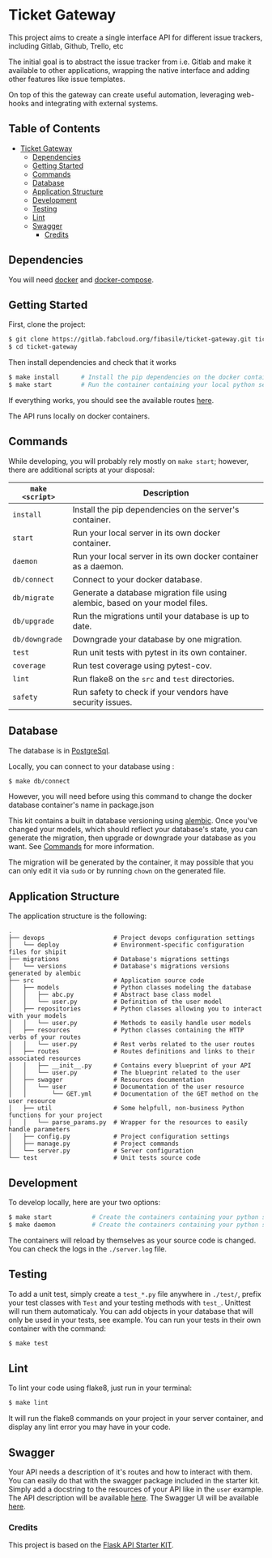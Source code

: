 # Ticket Gateway

This project aims to create a single interface API for different issue trackers, including Gitlab, Github, Trello, etc

The initial goal is to abstract the issue tracker from i.e. Gitlab and make it available to other applications,
wrapping the native interface and adding other features like issue templates.

On top of this the gateway can create useful automation, leveraging web-hooks and integrating with external systems.

<h2>Table of Contents</h2>

- [Ticket Gateway](#ticket-gateway)
  - [Dependencies](#dependencies)
  - [Getting Started](#getting-started)
  - [Commands](#commands)
  - [Database](#database)
  - [Application Structure](#application-structure)
  - [Development](#development)
  - [Testing](#testing)
  - [Lint](#lint)
  - [Swagger](#swagger)
    - [Credits](#credits)

## Dependencies

You will need [docker](https://docs.docker.com/engine/installation/) and [docker-compose](https://docs.docker.com/compose/install/).

## Getting Started

First, clone the project:

```bash
$ git clone https://gitlab.fabcloud.org/fibasile/ticket-gateway.git ticket-gateway
$ cd ticket-gateway
```

Then install dependencies and check that it works

```bash
$ make install      # Install the pip dependencies on the docker container
$ make start        # Run the container containing your local python server
```

If everything works, you should see the available routes [here](http://127.0.0.1:3000/application/spec).

The API runs locally on docker containers.

## Commands

While developing, you will probably rely mostly on `make start`; however, there are additional scripts at your disposal:

| `make <script>` | Description                                                                  |
| --------------- | ---------------------------------------------------------------------------- |
| `install`       | Install the pip dependencies on the server's container.                      |
| `start`         | Run your local server in its own docker container.                           |
| `daemon`        | Run your local server in its own docker container as a daemon.               |
| `db/connect`    | Connect to your docker database.                                             |
| `db/migrate`    | Generate a database migration file using alembic, based on your model files. |
| `db/upgrade`    | Run the migrations until your database is up to date.                        |
| `db/downgrade`  | Downgrade your database by one migration.                                    |
| `test`          | Run unit tests with pytest in its own container.                             |
| `coverage`      | Run test coverage using pytest-cov.                                          |
| `lint`          | Run flake8 on the `src` and `test` directories.                              |
| `safety`        | Run safety to check if your vendors have security issues.                    |

## Database

The database is in [PostgreSql](https://www.postgresql.org/).

Locally, you can connect to your database using :

```bash
$ make db/connect
```

However, you will need before using this command to change the docker database container's name in package.json

This kit contains a built in database versioning using [alembic](https://pypi.python.org/pypi/alembic).
Once you've changed your models, which should reflect your database's state, you can generate the migration, then upgrade or downgrade your database as you want. See [Commands](#commands) for more information.

The migration will be generated by the container, it may possible that you can only edit it via `sudo` or by running `chown` on the generated file.

## Application Structure

The application structure is the following:

```
.
├── devops                   # Project devops configuration settings
│   └── deploy               # Environment-specific configuration files for shipit
├── migrations               # Database's migrations settings
│   └── versions             # Database's migrations versions generated by alembic
├── src                      # Application source code
│   ├── models               # Python classes modeling the database
│   │   ├── abc.py           # Abstract base class model
│   │   └── user.py          # Definition of the user model
│   ├── repositories         # Python classes allowing you to interact with your models
│   │   └── user.py          # Methods to easily handle user models
│   ├── resources            # Python classes containing the HTTP verbs of your routes
│   │   └── user.py          # Rest verbs related to the user routes
│   ├── routes               # Routes definitions and links to their associated resources
│   │   ├── __init__.py      # Contains every blueprint of your API
│   │   └── user.py          # The blueprint related to the user
│   ├── swagger              # Resources documentation
│   │   └── user             # Documentation of the user resource
│   │       └── GET.yml      # Documentation of the GET method on the user resource
│   ├── util                 # Some helpfull, non-business Python functions for your project
│   │   └── parse_params.py  # Wrapper for the resources to easily handle parameters
│   ├── config.py            # Project configuration settings
│   ├── manage.py            # Project commands
│   └── server.py            # Server configuration
└── test                     # Unit tests source code
```

## Development

To develop locally, here are your two options:

```bash
$ make start           # Create the containers containing your python server in your terminal
$ make daemon          # Create the containers containing your python server as a daemon
```

The containers will reload by themselves as your source code is changed.
You can check the logs in the `./server.log` file.

## Testing

To add a unit test, simply create a `test_*.py` file anywhere in `./test/`, prefix your test classes with `Test` and your testing methods with `test_`. Unittest will run them automaticaly.
You can add objects in your database that will only be used in your tests, see example.
You can run your tests in their own container with the command:

```bash
$ make test
```

## Lint

To lint your code using flake8, just run in your terminal:

```bash
$ make lint
```

It will run the flake8 commands on your project in your server container, and display any lint error you may have in your code.

## Swagger

Your API needs a description of it's routes and how to interact with them.
You can easily do that with the swagger package included in the starter kit.
Simply add a docstring to the resources of your API like in the `user` example.
The API description will be available [here](http://127.0.0.1:3000/api/spec).
The Swagger UI will be available [here](http://127.0.0.1:3000/apidocs/index.html).

### Credits

This project is based on the [Flask API Starter KIT](https://github.com/antkahn/flask-api-starter-kit).

